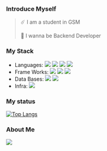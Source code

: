 ### Introduce Myself
> ☄️ I am a student in GSM
>
> 🌱 I wanna be Backend Developer
### My Stack
* Languages: <img src="https://img.shields.io/badge/javascript-F7DF1E?style=flat-square&logo=JavaScript&logoColor=white"/> <img src="https://img.shields.io/badge/C++-00599C?style=flat-square&logo=C%2B%2B&logoColor=white"/> <img src="https://img.shields.io/badge/python-3776AB?style=flat-square&logo=Python&logoColor=white"/> <img src="https://img.shields.io/badge/java-007396?style=flat-square&logo=Java&logoColor=white"/>
* Frame Works: <img src="https://img.shields.io/badge/Express(node.js)-339933?style=flat-square&logo=Node.js&logoColor=white"/> <img src="https://img.shields.io/badge/Spring Boot-6DB33F?style=flat-square&logo=Spring-Boot&logoColor=white"/> <img src="https://img.shields.io/badge/Spring Security-6DB33F?style=flat-square&logo=Spring-Security&logoColor=white"/>
* Data Bases: <img src="https://img.shields.io/badge/my sql-4479A1?style=flat-square&logo=MySQL&logoColor=white"/> <img src="https://img.shields.io/badge/Mongo DB-47A248?style=flat-square&logo=MongoDB&logoColor=white"/>
* Infra: <img src="https://img.shields.io/badge/aws-232F3E?style=flat-square&logo=Amazon AWS&logoColor=white"/>


### My status
[![Top Langs](https://github-readme-stats.vercel.app/api/top-langs/?username=dolong2&layout=compact&hide=html,css&exclude_repo=loginsystem,algorithm_and_datastruct,Voluntree,spring_practice,Spring_basic_practice)](https://github.com/anuraghazra/github-readme-stats)

### About Me
<a href=https://deadpan-climb-1a7.notion.site/fefd8a72c3694f2bacb5f5bef91af748><img src="https://img.shields.io/badge/TIL-000000?style=flat-square&logo=Notion&logoColor=white"/></a>
